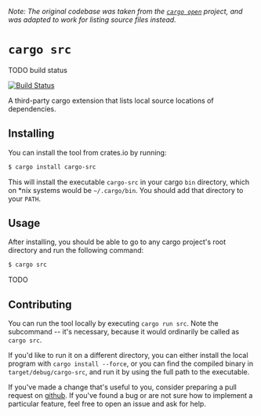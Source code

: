 *Note: The original codebase was taken from the [`cargo open`](TODO) project, and was adapted to
work for listing source files instead.*

# `cargo src`

TODO build status

[![Build Status](https://travis-ci.org/AndrewRadev/cargo-src.svg?branch=master)](https://travis-ci.org/AndrewRadev/cargo-src)

A third-party cargo extension that lists local source locations of dependencies.

## Installing

You can install the tool from crates.io by running:

``` bash
$ cargo install cargo-src
```

This will install the executable `cargo-src` in your cargo `bin` directory, which on *nix systems
would be `~/.cargo/bin`. You should add that directory to your `PATH`.

## Usage

After installing, you should be able to go to any cargo project's root directory and run the
following command:

``` bash
$ cargo src
```

TODO

## Contributing

You can run the tool locally by executing `cargo run src`. Note the subcommand -- it's necessary,
because it would ordinarily be called as `cargo src`.

If you'd like to run it on a different directory, you can either install the local program with
`cargo install --force`, or you can find the compiled binary in `target/debug/cargo-src`, and run
it by using the full path to the executable.

If you've made a change that's useful to you, consider preparing a pull request on [github](TODO).
If you've found a bug or are not sure how to implement a particular feature, feel free to open an
issue and ask for help.
